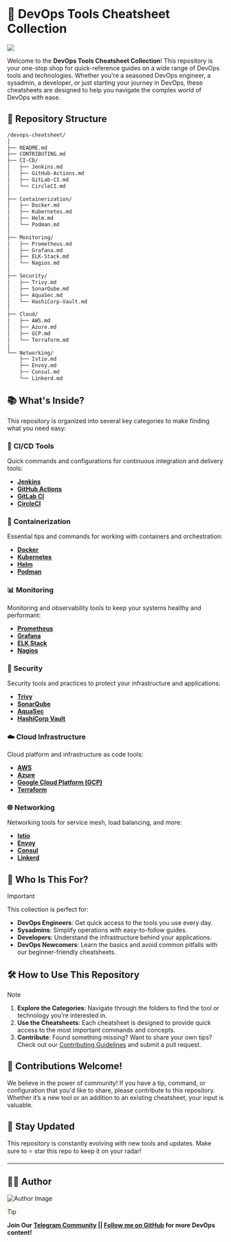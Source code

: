 # 🚀 DevOps Tools Cheatsheet Collection

![](https://imgur.com/JyEFkwH.png)

Welcome to the **DevOps Tools Cheatsheet Collection**! This repository is your one-stop shop for quick-reference guides on a wide range of DevOps tools and technologies. Whether you're a seasoned DevOps engineer, a sysadmin, a developer, or just starting your journey in DevOps, these cheatsheets are designed to help you navigate the complex world of DevOps with ease.

## 📂 Repository Structure

```markdown
/devops-cheatsheet/
│
├── README.md
├── CONTRIBUTING.md
├── CI-CD/
│   ├── Jenkins.md
│   ├── GitHub-Actions.md
│   ├── GitLab-CI.md
│   └── CircleCI.md
│
├── Containerization/
│   ├── Docker.md
│   ├── Kubernetes.md
│   ├── Helm.md
│   └── Podman.md
│
├── Monitoring/
│   ├── Prometheus.md
│   ├── Grafana.md
│   ├── ELK-Stack.md
│   └── Nagios.md
│
├── Security/
│   ├── Trivy.md
│   ├── SonarQube.md
│   ├── AquaSec.md
│   └── HashiCorp-Vault.md
│
├── Cloud/
│   ├── AWS.md
│   ├── Azure.md
│   ├── GCP.md
│   └── Terraform.md
│
└── Networking/
    ├── Istio.md
    ├── Envoy.md
    ├── Consul.md
    └── Linkerd.md
```

## 📚 What's Inside?

This repository is organized into several key categories to make finding what you need easy:

### 🔄 **CI/CD Tools**

Quick commands and configurations for continuous integration and delivery tools:

- [**Jenkins**](./CI-CD/Jenkins.md)
- [**GitHub Actions**](./CI-CD/GitHub-Actions.md)
- [**GitLab CI**](./CI-CD/GitLab-CI.md)
- [**CircleCI**](./CI-CD/CircleCI.md)
  
### 🐳 **Containerization**

Essential tips and commands for working with containers and orchestration:

- [**Docker**](./Containerization/Docker.md)
- [**Kubernetes**](./Containerization/Kubernetes.md)
- [**Helm**](./Containerization/Helm.md)
- [**Podman**](./Containerization/Podman.md)

### 📊 **Monitoring**

Monitoring and observability tools to keep your systems healthy and performant:

- [**Prometheus**](./Monitoring/Prometheus.md)
- [**Grafana**](./Monitoring/Grafana.md)
- [**ELK Stack**](./Monitoring/ELK-Stack.md)
- [**Nagios**](./Monitoring/Nagios.md)

### 🔐 **Security**

Security tools and practices to protect your infrastructure and applications:

- [**Trivy**](./Security/Trivy.md)
- [**SonarQube**](./Security/SonarQube.md)
- [**AquaSec**](./Security/AquaSec.md)
- [**HashiCorp Vault**](./Security/HashiCorp-Vault.md)

### ☁️ **Cloud Infrastructure**

Cloud platform and infrastructure as code tools:

- [**AWS**](./Cloud/AWS.md)
- [**Azure**](./Cloud/Azure.md)
- [**Google Cloud Platform (GCP)**](./Cloud/GCP.md)
- [**Terraform**](./Cloud/Terraform.md)

### 🌐 **Networking**

Networking tools for service mesh, load balancing, and more:

- [**Istio**](./Networking/Istio.md)
- [**Envoy**](./Networking/Envoy.md)
- [**Consul**](./Networking/Consul.md)
- [**Linkerd**](./Networking/Linkerd.md)

## 👥 Who Is This For?

> [!IMPORTANT]
> This collection is perfect for:
>
> - **DevOps Engineers**: Get quick access to the tools you use every day.
> - **Sysadmins**: Simplify operations with easy-to-follow guides.
> - **Developers**: Understand the infrastructure behind your applications.
> - **DevOps Newcomers**: Learn the basics and avoid common pitfalls with our beginner-friendly cheatsheets.

## 🛠️ How to Use This Repository

> [!NOTE]
> 1. **Explore the Categories**: Navigate through the folders to find the tool or technology you’re interested in.
> 2. **Use the Cheatsheets**: Each cheatsheet is designed to provide quick access to the most important commands and concepts.
> 3. **Contribute**: Found something missing? Want to share your own tips? Check out our [Contributing Guidelines](./CONTRIBUTING.md) and submit a pull request.

## 🤝 Contributions Welcome!

We believe in the power of community! If you have a tip, command, or configuration that you'd like to share, please contribute to this repository. Whether it’s a new tool or an addition to an existing cheatsheet, your input is valuable.

## 📢 Stay Updated

This repository is constantly evolving with new tools and updates. Make sure to ⭐ star this repo to keep it on your radar!

---

## ✍🏼 Author

![Author Image](https://imgur.com/2j6Aoyl.png)

> [!TIP]
> **Join Our [Telegram Community](https://t.me/prodevopsguy) || [Follow me on GitHub](https://github.com/NotHarshhaa) for more DevOps content!**
